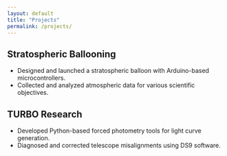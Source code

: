 ```yaml
---
layout: default
title: "Projects"
permalink: /projects/
---
```

## Stratospheric Ballooning
- Designed and launched a stratospheric balloon with Arduino-based microcontrollers.
- Collected and analyzed atmospheric data for various scientific objectives.

## TURBO Research
- Developed Python-based forced photometry tools for light curve generation.
- Diagnosed and corrected telescope misalignments using DS9 software.


